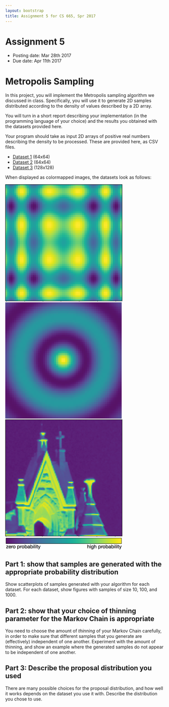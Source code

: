 ```yaml
---
layout: bootstrap
title: Assignment 5 for CS 665, Spr 2017
---
```


# Assignment 5

- Posting date: Mar 28th 2017
- Due date: Apr 11th 2017

# Metropolis Sampling

In this project, you will implement the Metropolis sampling algorithm
we discussed in class. Specifically, you will use it to generate
2D samples distributed according to the density of values described by
a 2D array.

You will turn in a short report describing your implementation (in the
programming language of your choice) and the results you obtained with
the datasets provided here.

Your program should take as input 2D arrays of positive real numbers
describing the density to be processed. These are provided here, as
CSV files.

* [Dataset 1](assignment_5/dataset1.csv) (64x64)
* [Dataset 2](assignment_5/dataset2.csv) (64x64)
* [Dataset 3](assignment_5/dataset3.csv) (128x128)

When displayed as colormapped images, the datasets look as follows:

![Dataset 1](assignment_5/dataset1.png)
![Dataset 2](assignment_5/dataset2.png)
![Dataset 3](assignment_5/dataset3.png)
![Colorbar](assignment_5/colorbar.png)

## Part 1: show that samples are generated with the appropriate probability distribution

Show scatterplots of samples generated with your algorithm for each
dataset. For each dataset, show figures with samples of size 10, 100,
and 1000.

## Part 2: show that your choice of thinning parameter for the Markov Chain is appropriate

You need to choose the amount of *thinning* of your Markov Chain
carefully, in order to make sure that different samples that you
generate are (effectively) independent of one another. Experiment with
the amount of thinning, and show an example where the generated
samples do not appear to be independent of one another.

## Part 3: Describe the proposal distribution you used

There are many possible choices for the proposal distribution, and how
well it works depends on the dataset you use it with. Describe the
distribution you chose to use.
